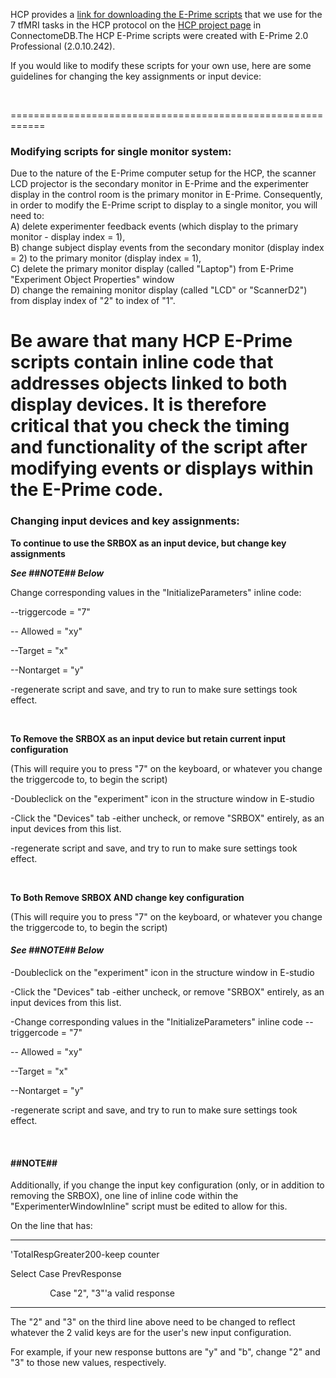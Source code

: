 
HCP provides a [link for downloading the E-Prime scripts](https://db.humanconnectome.org/app/action/ChooseDownloadResources?project=HCP_Resources&resource=Scripts&filePath=HCP_TFMRI_scripts.zip) that we use for the 7 tfMRI tasks in the HCP protocol on the [HCP project page](https://db.humanconnectome.org/data/projects/HCP_1200) in ConnectomeDB.The HCP E-Prime scripts were created with E-Prime 2.0 Professional (2.0.10.242).

If you would like to modify these scripts for your own use, here are some guidelines for changing the key assignments or input device:

 

============================================================

### Modifying scripts for single monitor system:

Due to the nature of the E-Prime computer setup for the HCP, the scanner LCD projector is the secondary monitor in E-Prime and the experimenter display in the control room is the primary monitor in E-Prime. Consequently, in order to modify the E-Prime script to display to a single monitor, you will need to:  
A) delete experimenter feedback events (which display to the primary monitor - display index = 1),  
B) change subject display events from the secondary monitor (display index = 2) to the primary monitor (display index = 1),  
C) delete the primary monitor display (called "Laptop") from E-Prime "Experiment Object Properties" window  
D) change the remaining monitor display (called "LCD" or "ScannerD2") from display index of "2" to index of "1".  
  
Be aware that many HCP E-Prime scripts contain inline code that addresses objects linked to both display devices. It is therefore critical that you check the timing and functionality of the script after modifying events or displays within the E-Prime code.  
============================================================

### Changing input devices and key assignments:

**To continue to use the SRBOX as an input device, but change key assignments**

***See ##NOTE## Below***

Change corresponding values in the "InitializeParameters" inline code:

--triggercode = "7"

-- Allowed = "xy"    

--Target = "x"           

--Nontarget = "y"

-regenerate script and save, and try to run to make sure settings took effect.

 

**To Remove the SRBOX as an input device but retain current input configuration**

(This will require you to press "7" on the keyboard, or whatever you change the triggercode to, to begin the script)

-Doubleclick on the "experiment" icon in the structure window in E-studio

-Click the "Devices" tab -either uncheck, or remove "SRBOX" entirely, as an input devices from this list.

-regenerate script and save, and try to run to make sure settings took effect.

 

**To Both Remove SRBOX AND change key configuration**

(This will require you to press "7" on the keyboard, or whatever you change the triggercode to, to begin the script)

#### ***See ##NOTE## Below***

-Doubleclick on the "experiment" icon in the structure window in E-studio

-Click the "Devices" tab -either uncheck, or remove "SRBOX" entirely, as an input devices from this list.

-Change corresponding values in the "InitializeParameters" inline code --triggercode = "7"

-- Allowed = "xy"    

--Target = "x"           

--Nontarget = "y"

-regenerate script and save, and try to run to make sure settings took effect.

 

#### **##NOTE##**

Additionally, if you change the input key configuration (only, or in addition to removing the SRBOX), one line of inline code within the "ExperimenterWindowInline" script must be edited to allow for this.

On the line that has:

----

'TotalRespGreater200-keep counter

Select Case PrevResponse

                Case "2", "3"'a valid response

----

The "2" and "3" on the third line above need to be changed to reflect whatever the 2 valid keys are for the user's new input configuration.

For example, if your new response buttons are "y" and "b", change "2" and "3" to those new values, respectively.

  
